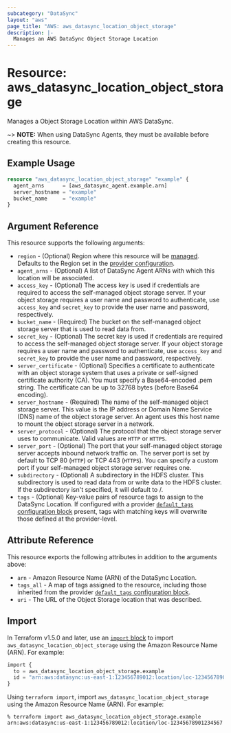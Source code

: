 ```yaml
---
subcategory: "DataSync"
layout: "aws"
page_title: "AWS: aws_datasync_location_object_storage"
description: |-
  Manages an AWS DataSync Object Storage Location
---
```


# Resource: aws_datasync_location_object_storage

Manages a Object Storage Location within AWS DataSync.

~> **NOTE:** When using DataSync Agents, they must be available before creating this resource.

## Example Usage

```terraform
resource "aws_datasync_location_object_storage" "example" {
  agent_arns      = [aws_datasync_agent.example.arn]
  server_hostname = "example"
  bucket_name     = "example"
}
```

## Argument Reference

This resource supports the following arguments:

* `region` - (Optional) Region where this resource will be [managed](https://docs.aws.amazon.com/general/latest/gr/rande.html#regional-endpoints). Defaults to the Region set in the [provider configuration](https://registry.terraform.io/providers/hashicorp/aws/latest/docs#aws-configuration-reference).
* `agent_arns` - (Optional) A list of DataSync Agent ARNs with which this location will be associated.
* `access_key` - (Optional) The access key is used if credentials are required to access the self-managed object storage server. If your object storage requires a user name and password to authenticate, use `access_key` and `secret_key` to provide the user name and password, respectively.
* `bucket_name` - (Required) The bucket on the self-managed object storage server that is used to read data from.
* `secret_key` - (Optional) The secret key is used if credentials are required to access the self-managed object storage server. If your object storage requires a user name and password to authenticate, use `access_key` and `secret_key` to provide the user name and password, respectively.
* `server_certificate` - (Optional) Specifies a certificate to authenticate with an object storage system that uses a private or self-signed certificate authority (CA). You must specify a Base64-encoded .pem string. The certificate can be up to 32768 bytes (before Base64 encoding).
* `server_hostname` - (Required) The name of the self-managed object storage server. This value is the IP address or Domain Name Service (DNS) name of the object storage server. An agent uses this host name to mount the object storage server in a network.
* `server_protocol` - (Optional) The protocol that the object storage server uses to communicate. Valid values are `HTTP` or `HTTPS`.
* `server_port` - (Optional) The port that your self-managed object storage server accepts inbound network traffic on. The server port is set by default to TCP 80 (`HTTP`) or TCP 443 (`HTTPS`). You can specify a custom port if your self-managed object storage server requires one.
* `subdirectory` - (Optional) A subdirectory in the HDFS cluster. This subdirectory is used to read data from or write data to the HDFS cluster. If the subdirectory isn't specified, it will default to /.
* `tags` - (Optional) Key-value pairs of resource tags to assign to the DataSync Location. If configured with a provider [`default_tags` configuration block](/docs/providers/aws/index.html#default_tags-configuration-block) present, tags with matching keys will overwrite those defined at the provider-level.

## Attribute Reference

This resource exports the following attributes in addition to the arguments above:

* `arn` - Amazon Resource Name (ARN) of the DataSync Location.
* `tags_all` - A map of tags assigned to the resource, including those inherited from the provider [`default_tags` configuration block](/docs/providers/aws/index.html#default_tags-configuration-block).
* `uri` - The URL of the Object Storage location that was described.

## Import

In Terraform v1.5.0 and later, use an [`import` block](https://developer.hashicorp.com/terraform/language/import) to import `aws_datasync_location_object_storage` using the Amazon Resource Name (ARN). For example:

```terraform
import {
  to = aws_datasync_location_object_storage.example
  id = "arn:aws:datasync:us-east-1:123456789012:location/loc-12345678901234567"
}
```

Using `terraform import`, import `aws_datasync_location_object_storage` using the Amazon Resource Name (ARN). For example:

```console
% terraform import aws_datasync_location_object_storage.example arn:aws:datasync:us-east-1:123456789012:location/loc-12345678901234567
```
